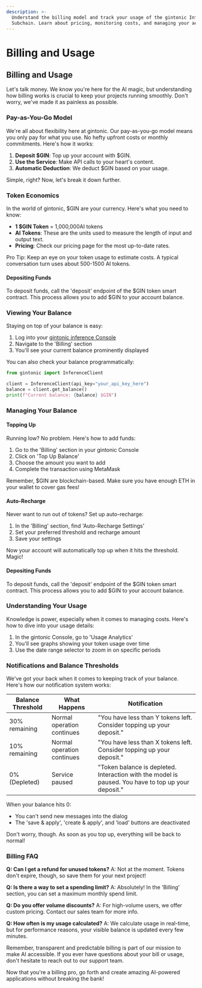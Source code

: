 ```yaml
---
description: >-
  Understand the billing model and track your usage of the gintonic Inference
  Subchain. Learn about pricing, monitoring costs, and managing your account.
---
```


# Billing and Usage

## Billing and Usage

Let's talk money. We know you're here for the AI magic, but understanding how billing works is crucial to keep your projects running smoothly. Don't worry, we've made it as painless as possible.

### Pay-as-You-Go Model

We're all about flexibility here at gintonic. Our pay-as-you-go model means you only pay for what you use. No hefty upfront costs or monthly commitments. Here's how it works:

1. **Deposit $GIN**: Top up your account with $GIN.
2. **Use the Service**: Make API calls to your heart's content.
3. **Automatic Deduction**: We deduct $GIN based on your usage.

Simple, right? Now, let's break it down further.

### Token Economics

In the world of gintonic, $GIN are your currency. Here's what you need to know:

* **1 $GIN Token** = 1,000,000AI tokens
* **AI Tokens**: These are the units used to measure the length of input and output text.
* **Pricing**: Check our pricing page for the most up-to-date rates.

Pro Tip: Keep an eye on your token usage to estimate costs. A typical conversation turn uses about 500-1500 AI tokens.

#### Depositing Funds

To deposit funds, call the 'deposit' endpoint of the $GIN token smart contract. This process allows you to add $GIN to your account balance.

### Viewing Your Balance

Staying on top of your balance is easy:

1. Log into your [gintonic inference Console](https://console.gintonic.ai/inference)
2. Navigate to the 'Billing' section
3. You'll see your current balance prominently displayed

You can also check your balance programmatically:

```python
from gintonic import InferenceClient

client = InferenceClient(api_key="your_api_key_here")
balance = client.get_balance()
print(f"Current balance: {balance} $GIN")
```

### Managing Your Balance

#### Topping Up

Running low? No problem. Here's how to add funds:

1. Go to the 'Billing' section in your gintonic Console
2. Click on 'Top Up Balance'
3. Choose the amount you want to add
4. Complete the transaction using MetaMask

Remember, $GIN are blockchain-based. Make sure you have enough ETH in your wallet to cover gas fees!

#### Auto-Recharge

Never want to run out of tokens? Set up auto-recharge:

1. In the 'Billing' section, find 'Auto-Recharge Settings'
2. Set your preferred threshold and recharge amount
3. Save your settings

Now your account will automatically top up when it hits the threshold. Magic!

#### Depositing Funds

To deposit funds, call the 'deposit' endpoint of the $GIN token smart contract. This process allows you to add $GIN to your account balance.

### Understanding Your Usage

Knowledge is power, especially when it comes to managing costs. Here's how to dive into your usage details:

1. In the gintonic Console, go to 'Usage Analytics'
2. You'll see graphs showing your token usage over time
3. Use the date range selector to zoom in on specific periods

### Notifications and Balance Thresholds

We've got your back when it comes to keeping track of your balance. Here's how our notification system works:

| Balance Threshold | What Happens               | Notification                                                                                        |
| ----------------- | -------------------------- | --------------------------------------------------------------------------------------------------- |
| 30% remaining     | Normal operation continues | "You have less than Y tokens left. Consider topping up your deposit."                               |
| 10% remaining     | Normal operation continues | "You have less than X tokens left. Consider topping up your deposit."                               |
| 0% (Depleted)     | Service paused             | "Token balance is depleted. Interaction with the model is paused. You have to top up your deposit." |

When your balance hits 0:

* You can't send new messages into the dialog
* The 'save & apply', 'create & apply', and 'load' buttons are deactivated

Don't worry, though. As soon as you top up, everything will be back to normal!

### Billing FAQ

**Q: Can I get a refund for unused tokens?** A: Not at the moment. Tokens don't expire, though, so save them for your next project!

**Q: Is there a way to set a spending limit?** A: Absolutely! In the 'Billing' section, you can set a maximum monthly spend limit.

**Q: Do you offer volume discounts?** A: For high-volume users, we offer custom pricing. Contact our sales team for more info.

**Q: How often is my usage calculated?** A: We calculate usage in real-time, but for performance reasons, your visible balance is updated every few minutes.

Remember, transparent and predictable billing is part of our mission to make AI accessible. If you ever have questions about your bill or usage, don't hesitate to reach out to our support team.

Now that you're a billing pro, go forth and create amazing AI-powered applications without breaking the bank!
